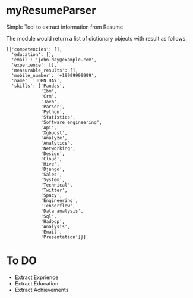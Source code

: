 # myResumeParser
Simple Tool to extract information from Resume

The module would return a list of dictionary objects with result as follows:
```
[{'competencies': [],
  'education': [],
  'email': 'john.day@example.com',
  'experience': [],
  'measurable_results': [],
  'mobile_number': '+19999999999',
  'name': 'JOHN DAY',
  'skills': ['Pandas',
             'Ibm',
             'Crm',
             'Java',
             'Parser',
             'Python',
             'Statistics',
             'Software engineering',
             'Api',
             'Xgboost',
             'Analyze',
             'Analytics',
             'Networking',
             'Design',
             'Cloud',
             'Hive',
             'Django',
             'Sales',
             'System',
             'Technical',
             'Twitter',
             'Spacy',
             'Engineering',
             'Tensorflow',
             'Data analysis',
             'Sql',
             'Hadoop',
             'Analysis',
             'Email',
             'Presentation']}]
```

# To DO
-  Extract Exprience
-  Extract Education
-  Extract Achievements
